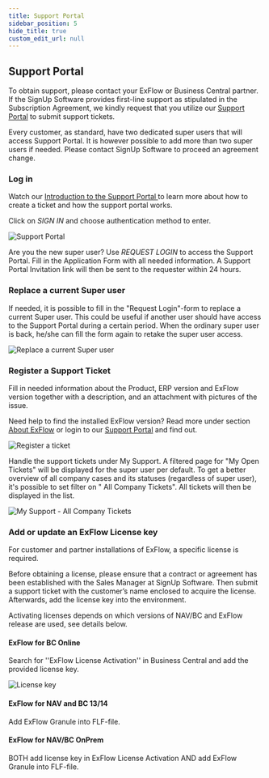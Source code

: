 ```yaml
---
title: Support Portal
sidebar_position: 5
hide_title: true
custom_edit_url: null
---
```

## Support Portal

To obtain support, please contact your ExFlow or Business Central partner. If the SignUp Software provides first-line support as stipulated in the Subscription Agreement, we kindly request that you utilize our [Support Portal](https://support.signupsoftware.com/) to submit support tickets.

Every customer, as standard, have two dedicated super users that will access Support Portal. It is however possible to add more than two super users if needed. Please contact SignUp Software to proceed an agreement change.

### Log in

Watch our [Introduction to the Support Portal ](https://www.youtube.com/playlist?list=PLJAWzooWyJH8qpTlXwSyNoBOJbM697r8C) to learn more about how to create a ticket and how the support portal works. 

Click on *SIGN IN* and choose authentication method to enter.

![Support Portal](@site/static/img/media/support-portal-sign-in-001.png)

Are you the new super user? Use *REQUEST LOGIN* to access the Support Portal. Fill in the Application Form with all needed information. A Support Portal Invitation link will then be sent to the requester within 24 hours.


### Replace a current Super user

If needed, it is possible to fill in the "Request Login"-form to replace a current Super user. This could be useful if another user should have access to the Support Portal during a certain period. When the ordinary super user is back, he/she can fill the form again to retake the super user access.

![Replace a current Super user](@site/static/img/media/support-portal-replace-a-super-user-002.png)

### Register a Support Ticket

Fill in needed information about the Product, ERP version and ExFlow version together with a description, and an attachment with pictures of the issue.

Need help to find the installed ExFlow version? Read more under section [About ExFlow](https://support.signupsoftware.com/help-and-support/about-exflow/) or login to our [Support Portal](https://support.signupsoftware.com/knowledgebase/find-exflow-version/) and find out.

![Register a ticket](@site/static/img/media/support-portal-register-a-ticket-003.png)

Handle the support tickets under My Support. A filtered page for "My Open Tickets" will be displayed for the super user per default. To get a better overview of all company cases and its statuses (regardless of super user), it's possible to set filter on " All Company Tickets". All tickets will then be displayed in the list.

![My Support - All Company Tickets](@site/static/img/media/support-portal-all-company-tickets-004.png)


### Add or update an ExFlow License key

For customer and partner installations of ExFlow, a specific license is required. 

Before obtaining a license, please ensure that a contract or agreement has been established with the Sales Manager at SignUp Software. Then submit a support ticket with the customer’s name enclosed to acquire the license. Afterwards, add the license key into the environment.

Activating licenses depends on which versions of NAV/BC and ExFlow release are used, see details below.
 

#### ExFlow for BC Online

Search for ''ExFlow License Activation'' in Business Central and add the provided license key.

![License key](@site/static/img/media/support-portal-license-key.png)<br/>


#### ExFlow for NAV and BC 13/14

Add ExFlow Granule into FLF-file.<br/>


#### ExFlow for NAV/BC OnPrem

BOTH add license key in ExFlow License Activation AND add ExFlow Granule into FLF-file.<br/>